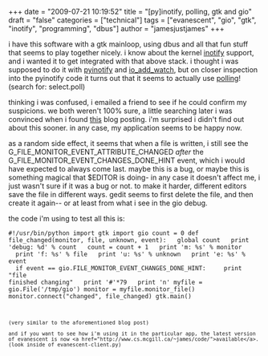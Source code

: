 +++
date = "2009-07-21 10:19:52"
title = "[py]inotify, polling, gtk and gio"
draft = "false"
categories = ["technical"]
tags = ["evanescent", "gio", "gtk", "inotify", "programming", "dbus"]
author = "jamesjustjames"
+++

i have this software with a gtk mainloop, using dbus and all that fun stuff that seems to play together nicely. i know about the kernel <a href="http://en.wikipedia.org/wiki/Inotify">inotify</a> support, and i wanted it to get integrated with that above stack. i thought i was supposed to do it with <a href="http://trac.dbzteam.org/pyinotify">pyinotify</a> and <a href="http://www.pygtk.org/pygtk2reference/gobject-functions.html#function-gobject--io-add-watch">io_add_watch</a>, but on closer inspection into the pyinotify code it turns out that it seems to actually use <a href="http://trac.dbzteam.org/pyinotify/browser/pyinotify.py">polling</a>! (search for: select.poll)

thinking i was confused, i emailed a friend to see if he could confirm my suspicions. we both weren't 100% sure, a little searching later i was convinced when i found <a href="http://www.tenshu.net/archives/2008/10/24/using-inotify-in-a-pygtk-application-without-pyinotify/">this</a> blog posting. i'm surprised i didn't find out about this sooner. in any case, my application seems to be happy now.

as a random side effect, it seems that when a file is written, i still see the G_FILE_MONITOR_EVENT_ATTRIBUTE_CHANGED *after* the G_FILE_MONITOR_EVENT_CHANGES_DONE_HINT event, which i would have expected to always come last. maybe this is a bug, or maybe this is something magical that $EDITOR is doing- in any case it doesn't affect me, i just wasn't sure if it was a bug or not. to make it harder, different editors save the file in different ways. gedit seems to first delete the file, and then create it again-- or at least from what i see in the gio debug.

the code i'm using to test all this is:

<code>#!/usr/bin/python
import gtk
import gio
count = 0
def file_changed(monitor, file, unknown, event):
&nbsp;&nbsp;global count
&nbsp;&nbsp;print 'debug: %d' % count
&nbsp;&nbsp;count = count + 1
&nbsp;&nbsp;print 'm: %s' % monitor
&nbsp;&nbsp;print 'f: %s' % file
&nbsp;&nbsp;print 'u: %s' % unknown
&nbsp;&nbsp;print 'e: %s' % event
&nbsp;&nbsp;if event == gio.FILE_MONITOR_EVENT_CHANGES_DONE_HINT:
&nbsp;&nbsp;&nbsp;&nbsp;print "file finished changing"
&nbsp;&nbsp;print '#'*79
&nbsp;&nbsp;print 'n'
myfile = gio.File('/tmp/gio')
monitor = myfile.monitor_file()
monitor.connect("changed", file_changed)
gtk.main()
```
(very similar to the aforementioned blog post)

and if you want to see how i'm using it in the particular app, the latest version of evanescent is now <a href="http://www.cs.mcgill.ca/~james/code/">available</a>. (look inside of evanescent-client.py)

